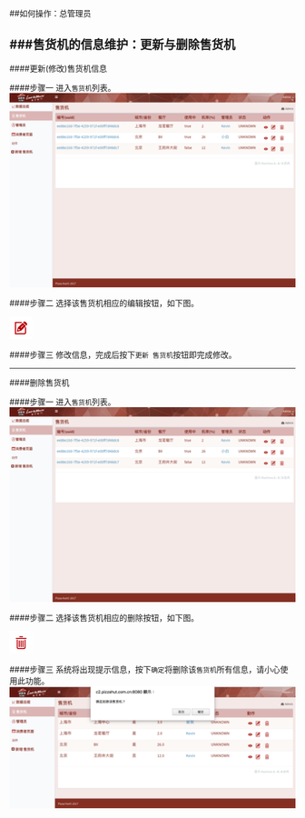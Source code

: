 ##如何操作：总管理员

###售货机的信息维护：更新与删除售货机
---
####更新(修改)售货机信息

####步骤一
进入`售货机`列表。
![](/images/admin/vm-edit-view2.png)

####步骤二
选择该售货机相应的编辑按钮，如下图。

![](/images/edit_icon.png)

####步骤三
修改信息，完成后按下`更新 售货机`按钮即完成修改。

---

####删除售货机

####步骤一
进入`售货机`列表。
![](/images/admin/vm-edit-view2.png)

####步骤二
选择该售货机相应的删除按钮，如下图。

![](/images/delete_icon.png)

####步骤三
系统将出现提示信息，按下`确定`将删除该`售货机`所有信息，请小心使用此功能。
![](/images/admin/vm-del.png)

